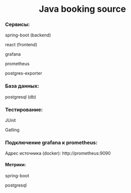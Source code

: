 <h1 align="center">Java booking source</h1>

<h3>Сервисы:</h3>
<p>spring-boot (backend)</p>
<p>react (frontend)</p>
<p>grafana</p>
<p>prometheus</p>
<p>postgres-exporter</p>

<h3>База данных:</h3>
<p>postgresql (db)</p>

<h3>Тестирование:</h3>
<p>JUnit</p>
<p>Gatling</p>

<h3>Подключение grafana к prometheus:</h3>
<p>Адрес источника (docker): http://prometheus:9090</p>
<h4>Метрики:</h4>
<p>spring-boot</p>
<p>postgresql</p>